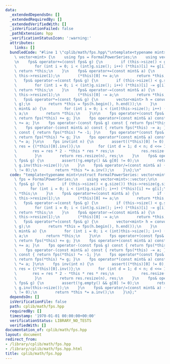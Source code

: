 ```yaml
---
data:
  _extendedDependsOn: []
  _extendedRequiredBy: []
  _extendedVerifiedWith: []
  _isVerificationFailed: false
  _pathExtension: hpp
  _verificationStatusIcon: ':warning:'
  attributes:
    links: []
  bundledCode: "#line 1 \"cplib/math/fps.hpp\"\ntemplate<typename mint>\nstruct FormalPowerSeries:\
    \ vector<mint> {\n    using fps = FormalPowerSeries;\n    using vector<mint>::vector;\n\
    \n    fps& operator+=(const fps& g) {\n        if (this->size() < g.size()) this->resize(g.size());\n\
    \        for (int i = 0; i < (int)g.size(); i++) (*this)[i] += g[i];\n       \
    \ return *this;\n    }\n    fps& operator+=(const mint& a) {\n        if (this->empty())\
    \ this->resize(1);\n        (*this)[0] += a;\n        return *this;\n    }\n \
    \   fps& operator-=(const fps& g) {\n        if (this->size() < g.size()) this->resize(g.size());\n\
    \        for (int i = 0; i < (int)g.size(); i++) (*this)[i] -= g[i];\n       \
    \ return *this;\n    }\n    fps& operator-=(const mint& a) {\n        if (this->empty())\
    \ this->resize(1);\n        (*this)[0] -= a;\n        return *this;\n    }\n \
    \   fps& operator*=(const fps& g) {\n        vector<mint> h = convolution(*this,\
    \ g);\n        return *this = fps(h.begin(), h.end());\n    }\n    fps& operator*=(const\
    \ mint& a) {\n        for (int i = 0; i < (int)this->size(); i++) (*this)[i] *=\
    \ a;\n        return *this;\n    }\n\n    fps operator+(const fps& g) const {\
    \ return fps(*this) += g; }\n    fps operator+(const mint& a) const { return fps(*this)\
    \ += a; }\n    fps operator-(const fps& g) const { return fps(*this) -= g; }\n\
    \    fps operator-(const mint& a) const { return fps(*this) -= a; }\n    fps operator-()\
    \ const { return fps(*this) *= -1; }\n    fps operator*(const fps& g) const {\
    \ return fps(*this) *= g; }\n    fps operator*(const mint& a) const { return fps(*this)\
    \ *= a; }\n\n    fps inv(int n) {\n        assert((*this)[0] != 0);\n        fps\
    \ res = {(*this)[0].inv()};\n        for (int d = 1; d < n; d <<= 1) {\n     \
    \       res = res * 2 - *this * res * res;\n            res.resize(d << 1);\n\
    \        }\n        return res.resize(n), res;\n    }\n    fps& operator/=(const\
    \ fps& g) {\n        assert(!g.empty() && g[0] != 0);\n        return *this *=\
    \ g.inv(this->size());\n    }\n    fps& operator/=(const mint& a) {\n        assert(a\
    \ != 0);\n        return *this *= a.inv();\n    }\n};\n"
  code: "template<typename mint>\nstruct FormalPowerSeries: vector<mint> {\n    using\
    \ fps = FormalPowerSeries;\n    using vector<mint>::vector;\n\n    fps& operator+=(const\
    \ fps& g) {\n        if (this->size() < g.size()) this->resize(g.size());\n  \
    \      for (int i = 0; i < (int)g.size(); i++) (*this)[i] += g[i];\n        return\
    \ *this;\n    }\n    fps& operator+=(const mint& a) {\n        if (this->empty())\
    \ this->resize(1);\n        (*this)[0] += a;\n        return *this;\n    }\n \
    \   fps& operator-=(const fps& g) {\n        if (this->size() < g.size()) this->resize(g.size());\n\
    \        for (int i = 0; i < (int)g.size(); i++) (*this)[i] -= g[i];\n       \
    \ return *this;\n    }\n    fps& operator-=(const mint& a) {\n        if (this->empty())\
    \ this->resize(1);\n        (*this)[0] -= a;\n        return *this;\n    }\n \
    \   fps& operator*=(const fps& g) {\n        vector<mint> h = convolution(*this,\
    \ g);\n        return *this = fps(h.begin(), h.end());\n    }\n    fps& operator*=(const\
    \ mint& a) {\n        for (int i = 0; i < (int)this->size(); i++) (*this)[i] *=\
    \ a;\n        return *this;\n    }\n\n    fps operator+(const fps& g) const {\
    \ return fps(*this) += g; }\n    fps operator+(const mint& a) const { return fps(*this)\
    \ += a; }\n    fps operator-(const fps& g) const { return fps(*this) -= g; }\n\
    \    fps operator-(const mint& a) const { return fps(*this) -= a; }\n    fps operator-()\
    \ const { return fps(*this) *= -1; }\n    fps operator*(const fps& g) const {\
    \ return fps(*this) *= g; }\n    fps operator*(const mint& a) const { return fps(*this)\
    \ *= a; }\n\n    fps inv(int n) {\n        assert((*this)[0] != 0);\n        fps\
    \ res = {(*this)[0].inv()};\n        for (int d = 1; d < n; d <<= 1) {\n     \
    \       res = res * 2 - *this * res * res;\n            res.resize(d << 1);\n\
    \        }\n        return res.resize(n), res;\n    }\n    fps& operator/=(const\
    \ fps& g) {\n        assert(!g.empty() && g[0] != 0);\n        return *this *=\
    \ g.inv(this->size());\n    }\n    fps& operator/=(const mint& a) {\n        assert(a\
    \ != 0);\n        return *this *= a.inv();\n    }\n};"
  dependsOn: []
  isVerificationFile: false
  path: cplib/math/fps.hpp
  requiredBy: []
  timestamp: '1970-01-01 00:00:00+00:00'
  verificationStatus: LIBRARY_NO_TESTS
  verifiedWith: []
documentation_of: cplib/math/fps.hpp
layout: document
redirect_from:
- /library/cplib/math/fps.hpp
- /library/cplib/math/fps.hpp.html
title: cplib/math/fps.hpp
---
```

